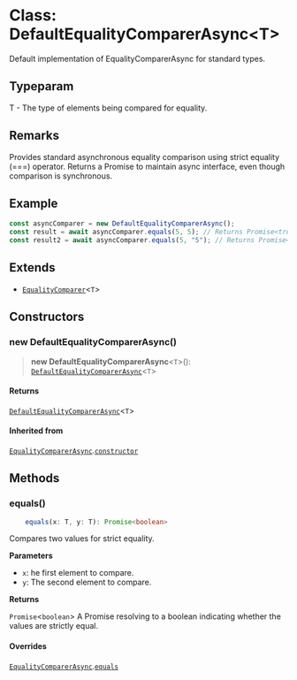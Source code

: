 <!-- markdownlint-disable MD036 -->

# Class: DefaultEqualityComparerAsync\<T\>

Default implementation of EqualityComparerAsync for standard types.

## Typeparam

T - The type of elements being compared for equality.

## Remarks

Provides standard asynchronous equality comparison using strict equality (===)
operator. Returns a Promise to maintain async interface, even though comparison
is synchronous.

## Example

```typescript
const asyncComparer = new DefaultEqualityComparerAsync();
const result = await asyncComparer.equals(5, 5); // Returns Promise<true>
const result2 = await asyncComparer.equals(5, "5"); // Returns Promise<false>
```

## Extends

- [`EqualityComparer`](EqualityComparer.md)\<`T`\>

## Constructors

### new DefaultEqualityComparerAsync()

> **new DefaultEqualityComparerAsync**\<`T`\>():
> [`DefaultEqualityComparerAsync`](DefaultEqualityComparerAsync.md)\<`T`\>

#### Returns

[`DefaultEqualityComparerAsync`](DefaultEqualityComparerAsync.md)\<`T`\>

#### Inherited from

[`EqualityComparerAsync`](EqualityComparerAsync.md).[`constructor`](EqualityComparerAsync.md#constructors)

## Methods

### equals()

```typescript
    equals(x: T, y: T): Promise<boolean>
```

Compares two values for strict equality.

**Parameters**

- `x`: he first element to compare.
- `y`: The second element to compare.

**Returns**

`Promise`\<`boolean`\> A Promise resolving to a boolean indicating whether the
values are strictly equal.

#### Overrides

[`EqualityComparerAsync`](EqualityComparerAsync.md).[`equals`](EqualityComparerAsync.md#equals)
